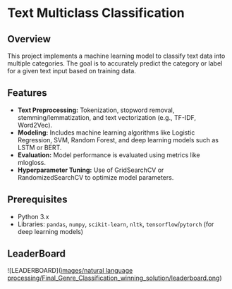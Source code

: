 # Text Multiclass Classification

## Overview
This project implements a machine learning model to classify text data into multiple categories. The goal is to accurately predict the category or label for a given text input based on training data.

## Features
- **Text Preprocessing:** Tokenization, stopword removal, stemming/lemmatization, and text vectorization (e.g., TF-IDF, Word2Vec).
- **Modeling:** Includes machine learning algorithms like Logistic Regression, SVM, Random Forest, and deep learning models such as LSTM or BERT.
- **Evaluation:** Model performance is evaluated using metrics like mlogloss.
- **Hyperparameter Tuning:** Use of GridSearchCV or RandomizedSearchCV to optimize model parameters.

## Prerequisites
- Python 3.x
- Libraries: `pandas`, `numpy`, `scikit-learn`, `nltk`, `tensorflow`/`pytorch` (for deep learning models)

## LeaderBoard
![LEADERBOARD]([images/natural language processing/Final_Genre_Classification_winning_solution/leaderboard.png](https://github.com/AmulPatil/Case-Studies/blob/master/natural%20language%20processing/Final_Genre_Classification_winning_solution/leaderboard.png))

